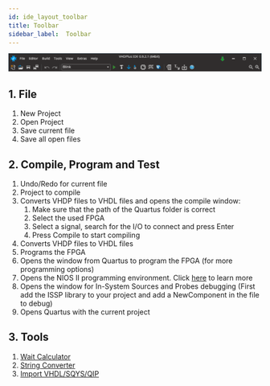 ```yaml
---
id: ide_layout_toolbar
title: Toolbar
sidebar_label:  Toolbar
---
```


![Toolbar](assets/ide/Toolbar.png)

## 1. File
1. New Project
2. Open Project
3. Save current file
4. Save all open files

## 2. Compile, Program and Test
1. Undo/Redo for current file
2. Project to compile
3. Converts VHDP files to VHDL files and opens the compile window:
   1. Make sure that the path of the Quartus folder is correct
   2. Select the used FPGA
   3. Select a signal, search for the I/O to connect and press Enter
   4. Press Compile to start compiling
4. Converts VHDP files to VHDL files
5. Programs the FPGA
6. Opens the window from Quartus to program the FPGA (for more programming options)
7. Opens the NIOS II programming environment. Click [here](/docs/guide_nios2) to learn more
8. Opens the window for In-System Sources and Probes debugging (First add the ISSP library to your project and add a NewComponent in the file to debug)
9. Opens Quartus with the current project

## 3. Tools
1. [Wait Calculator](/docs/ide_tools_wait)
2. [String Converter](/docs/ide_tools_string)
3. [Import VHDL/SQYS/QIP](/docs/ide_tools_import)